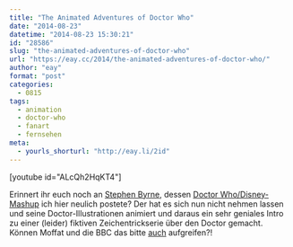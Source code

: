 ```yaml
---
title: "The Animated Adventures of Doctor Who"
date: "2014-08-23"
datetime: "2014-08-23 15:30:21"
id: "28586"
slug: "the-animated-adventures-of-doctor-who"
url: "https://eay.cc/2014/the-animated-adventures-of-doctor-who/"
author: "eay"
format: "post"
categories:
  - 0815
tags:
  - animation
  - doctor-who
  - fanart
  - fernsehen
meta:
  - yourls_shorturl: "http://eay.li/2id"
---
```


\[youtube id="ALcQh2HqKT4"\]

Erinnert ihr euch noch an [Stephen Byrne](https://www.facebook.com/ArtworkOfStephenByrne/), dessen [Doctor Who/Disney-Mashup](//eay.cc/2014/stephen-byrnes-disneydoctor-who-mashup/) ich hier neulich postete? Der hat es sich nun nicht nehmen lassen und seine Doctor-Illustrationen animiert und daraus ein sehr geniales Intro zu einer (leider) fiktiven Zeichentrickserie über den Doctor gemacht. Können Moffat und die BBC das bitte [auch](//eay.cc/2014/doctor-who-fan-intro-wird-offizielles-intro/) aufgreifen?!
